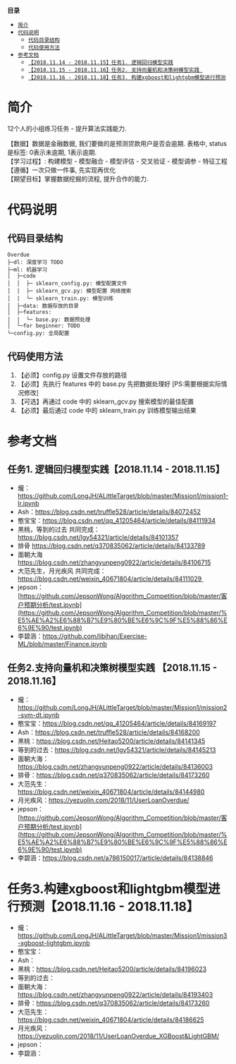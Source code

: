 **目录**
- <a href="#jj">`简介`</a>
- <a href="#dmsm">`代码说明`</a>
    - <a href="#dmmljg">`代码目录结构`</a>
    - <a href="#dmsyff">`代码使用方法`</a>
- <a href="#ckwd">`参考文档`</a>
    - <a href="#rwxq-rw1">`【2018.11.14 - 2018.11.15】任务1. 逻辑回归模型实践`</a>
    - <a href="#rwxq-rw2">`【2018.11.15 - 2018.11.16】任务2. 支持向量机和决策树模型实践 `</a>
    - <a href="#rwxq-rw3">`【2018.11.16 - 2018.11.18】任务3. 构建xgboost和lightgbm模型进行预测`</a>


<a id="jj"/>

# 简介 

12个人的小组练习任务 - 提升算法实践能力. <br>

【数据】数据是金融数据, 我们要做的是预测贷款用户是否会逾期. 表格中, status是标签: 0表示未逾期, 1表示逾期.<br>
【学习过程】: 构建模型 - 模型融合 - 模型评估 - 交叉验证 - 模型调参 - 特征工程<br>
【遵循】一次只做一件事, 先实现再优化<br>
【期望目标】掌握数据挖掘的流程, 提升合作的能力.

<a id="dmsm"/>

# 代码说明

<a id="dmmljg"/>

## 代码目录结构
```
Overdue
├─dl: 深度学习 TODO
├─ml: 机器学习
│  ├─code
│  │  ├─ sklearn_config.py: 模型配置文件
│  |  ├─ sklearn_gcv.py: 模型配置 网络搜索
│  |  └─ sklearn_train.py: 模型训练
│  ├─data: 数据存放的目录
│  ├─features: 
│  |  └─ base.py: 数据预处理
│  └─for beginner: TODO
└─config.py: 全局配置
```

<a id="dmsyff"/>

## 代码使用方法
1. 【必须】config.py 设置文件存放的路径
2. 【必须】先执行 features 中的 base.py 先把数据处理好 [PS:需要根据实际情况修改]
3. 【可选】再通过 code 中的 sklearn_gcv.py 搜索模型的最佳配置
4. 【必须】最后通过 code 中的 sklearn_train.py 训练模型输出结果


<a id="ckwd"/>

# 参考文档

<a id="rwxq-rw1"/>

## 任务1. 逻辑回归模型实践【2018.11.14 - 2018.11.15】
- 爖：https://github.com/LongJH/ALittleTarget/blob/master/Mission1/mission1-lr.ipynb
- Ash：https://blog.csdn.net/truffle528/article/details/84072452
- 憨宝宝：https://blog.csdn.net/qq_41205464/article/details/84111934
- 黑桃，等到的过去 共同完成：https://blog.csdn.net/lgy54321/article/details/84101357
- 排骨 https://blog.csdn.net/q370835062/article/details/84133789
- 面朝大海 https://blog.csdn.net/zhangyunpeng0922/article/details/84106715
- 大范先生，月光疾风 共同完成：https://blog.csdn.net/weixin_40671804/article/details/84111029 
- jepson：[https://github.com/JepsonWong/Algorithm_Competition/blob/master/客户预期分析/test.ipynb](https://github.com/JepsonWong/Algorithm_Competition/blob/master/%E5%AE%A2%E6%88%B7%E9%80%BE%E6%9C%9F%E5%88%86%E6%9E%90/test.ipynb)
- 李碧涵：https://github.com/libihan/Exercise-ML/blob/master/Finance.ipynb
 
<a id="rwxq-rw2"/>

## 任务2.支持向量机和决策树模型实践 【2018.11.15 - 2018.11.16】
- 爖：https://github.com/LongJH/ALittleTarget/blob/master/Mission1/mission2-svm-dt.ipynb
- 憨宝宝：https://blog.csdn.net/qq_41205464/article/details/84169197
- Ash：https://blog.csdn.net/truffle528/article/details/84168200
- 黑桃：https://blog.csdn.net/Heitao5200/article/details/84141345
- 等到的过去：https://blog.csdn.net/lgy54321/article/details/84145213
- 面朝大海：https://blog.csdn.net/zhangyunpeng0922/article/details/84136003
- 排骨：https://blog.csdn.net/q370835062/article/details/84173260
- 大范先生：https://blog.csdn.net/weixin_40671804/article/details/84144980
- 月光疾风：https://yezuolin.com/2018/11/UserLoanOverdue/
- jepson：[https://github.com/JepsonWong/Algorithm_Competition/blob/master/客户预期分析/test.ipynb](https://github.com/JepsonWong/Algorithm_Competition/blob/master/%E5%AE%A2%E6%88%B7%E9%80%BE%E6%9C%9F%E5%88%86%E6%9E%90/test.ipynb)
- 李碧涵：https://blog.csdn.net/a786150017/article/details/84138846

<a id="rwxq-rw3"/>

# 任务3.构建xgboost和lightgbm模型进行预测【2018.11.16 - 2018.11.18】
- 爖：https://github.com/LongJH/ALittleTarget/blob/master/Mission1/mission3-xgboost-lightgbm.ipynb
- 憨宝宝：
- Ash：
- 黑桃：https://blog.csdn.net/Heitao5200/article/details/84196023
- 等到的过去：
- 面朝大海：https://blog.csdn.net/zhangyunpeng0922/article/details/84193403
- 排骨：https://blog.csdn.net/q370835062/article/details/84173260
- 大范先生：https://blog.csdn.net/weixin_40671804/article/details/84186625
- 月光疾风：https://yezuolin.com/2018/11/UserLoanOverdue_XGBoost&LightGBM/
- jepson：
- 李碧涵：

